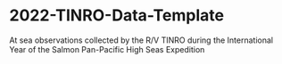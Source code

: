 # 2022-TINRO-Data-Template
At sea observations collected by the R/V TINRO during the International Year of the Salmon Pan-Pacific High Seas Expedition
